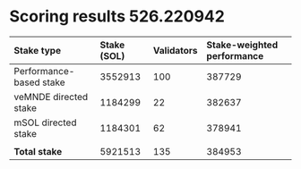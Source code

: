 # Scoring results 526.220942

| Stake type              | Stake (SOL) | Validators | Stake-weighted performance |
|:------------------------|:------------|:-----------|:---------------------------|
| Performance-based stake | 3552913     | 100        | 387729                     |
| veMNDE directed stake   | 1184299     | 22         | 382637                     |
| mSOL directed stake     | 1184301     | 62         | 378941                     |
|                         |             |            |                            |
| **Total stake**         | 5921513     | 135        | 384953                     |
